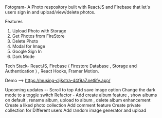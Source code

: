  Fotogram- A Photo respository built with ReactJS and Firebase that let's users sign in and upload/view/delete photos.

Features 
1. Upload Photo with Storage
2. Get Photos from FireStore
3. Delete Photo
4. Modal for Image
5. Google Sign In
6. Dark Mode 

Tech Stack- ReactJS, Firebase ( Firestore Database , Storage and Authentication ) , React Hooks, Framer Motion.

Demo --> https://musing-dijkstra-d4f9a7.netlify.app/


Upcoming updates -- 
Scroll to top
Add save image option
Change the dark mode to a toggle switch
Refactor - Add create album feature , show albums on default , rename album, upload to album , delete album enhancement
Create a liked photo collection
Add comment feature
Create private collection for Different users
Add random image generator and upload
